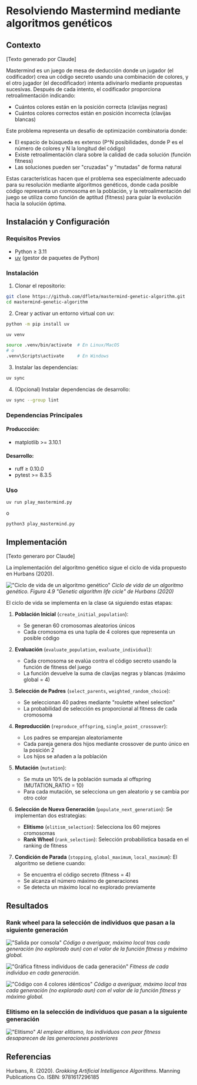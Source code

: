 Resolviendo Mastermind mediante algoritmos genéticos
====================================================

## Contexto
[Texto generado por Claude]

Mastermind es un juego de mesa de deducción donde un jugador (el codificador) crea un código secreto usando una combinación de colores, y el otro jugador (el decodificador) intenta adivinarlo mediante propuestas sucesivas. Después de cada intento, el codificador proporciona retroalimentación indicando:
- Cuántos colores están en la posición correcta (clavijas negras)
- Cuántos colores correctos están en posición incorrecta (clavijas blancas)

Este problema representa un desafío de optimización combinatoria donde:
- El espacio de búsqueda es extenso (P^N posibilidades, donde P es el número de colores y N la longitud del código)
- Existe retroalimentación clara sobre la calidad de cada solución (función fitness)
- Las soluciones pueden ser "cruzadas" y "mutadas" de forma natural

Estas características hacen que el problema sea especialmente adecuado para su resolución mediante algoritmos genéticos, donde cada posible código representa un cromosoma en la población, y la retroalimentación del juego se utiliza como función de aptitud (fitness) para guiar la evolución hacia la solución óptima.

## Instalación y Configuración

### Requisitos Previos
- Python ≥ 3.11
- [uv](https://github.com/astral-sh/uv) (gestor de paquetes de Python)

### Instalación

1. Clonar el repositorio:
```bash
git clone https://github.com/dfleta/mastermind-genetic-algorithm.git
cd mastermind-genetic-algorithm
```

2. Crear y activar un entorno virtual con uv:
```bash
python -m pip install uv

uv venv

source .venv/bin/activate  # En Linux/MacOS
# o
.venv\Scripts\activate     # En Windows
```

3. Instalar las dependencias:
```bash
uv sync
```

4. (Opcional) Instalar dependencias de desarrollo:
```bash
uv sync --group lint
```

### Dependencias Principales
#### Produccción:
- matplotlib >= 3.10.1
#### Desarrollo:
- ruff ≥ 0.10.0
- pytest >= 8.3.5

### Uso

`uv run play_mastermind.py`

o

`python3 play_mastermind.py`

## Implementación
[Texto generaro por Claude]

La implementación del algoritmo genético sigue el ciclo de vida propuesto en Hurbans (2020).

!["Ciclo de vida de un algoritmo genético"](./doc/Genetic_algotithm_life_cicle.png)
*Ciclo de vida de un algoritmo genético. Figura 4.9 "Genetic algorithm life cicle" de Hurbans (2020)*

El ciclo de vida se implementa en la clase `GA` siguiendo estas etapas:

1. **Población Inicial** (`create_initial_population`):
   - Se generan 60 cromosomas aleatorios únicos
   - Cada cromosoma es una tupla de 4 colores que representa un posible código

2. **Evaluación** (`evaluate_population`, `evaluate_individual`):
   - Cada cromosoma se evalúa contra el código secreto usando la función de fitness del juego
   - La función devuelve la suma de clavijas negras y blancas (máximo global = 4)

3. **Selección de Padres** (`select_parents`, `weighted_random_choice`):
   - Se seleccionan 40 padres mediante "roulette wheel selection"
   - La probabilidad de selección es proporcional al fitness de cada cromosoma

4. **Reproducción** (`reproduce_offspring`, `single_point_crossover`):
   - Los padres se emparejan aleatoriamente
   - Cada pareja genera dos hijos mediante crossover de punto único en la posición 2
   - Los hijos se añaden a la población

5. **Mutación** (`mutation`):
   - Se muta un 10% de la población sumada al offspring (MUTATION_RATIO = 10)
   - Para cada mutación, se selecciona un gen aleatorio y se cambia por otro color

6. **Selección de Nueva Generación** (`populate_next_generation`):
   Se implementan dos estrategias:
   - **Elitismo** (`elitism_selection`): Selecciona los 60 mejores cromosomas
   - **Rank Wheel** (`rank_selection`): Selección probabilística basada en el ranking de fitness

7. **Condición de Parada** (`stopping`, `global_maximum`, `local_maximum`):
   El algoritmo se detiene cuando:
   - Se encuentra el código secreto (fitness = 4)
   - Se alcanza el número máximo de generaciones
   - Se detecta un máximo local no explorado previamente

## Resultados

### Rank wheel para la selección de individuos que pasan a la siguiente generación

!["Salida por consola"](./doc/CLI_mutation_rank_colored.png)
*Código a averiguar, máximo local tras cada generación (no explorado aun) con el valor de la función fitness y máximo global.*

!["Gráfica fitness individuos de cada generación"](./doc/Figure_mutation_rank_colored.png)
*Fitness de cada individuo en cada generación.*

!["Código con 4 colores idénticos"](./doc/Figure_4_red_locals.png)
*Código a averiguar, máximo local tras cada generación (no explorado aun) con el valor de la función fitness y máximo global.*

### Elitismo en la selección de individuos que pasan a la siguiente generación

!["Elitismo"](./doc/Figure_elitism.png)
*Al emplear elitismo, los individuos con peor fitness desaparecen de las generaciones posteriores*

## Referencias
Hurbans, R. (2020). _Grokking Artificial Intelligence Algorithms_. Manning Publications Co. ISBN: 9781617296185
